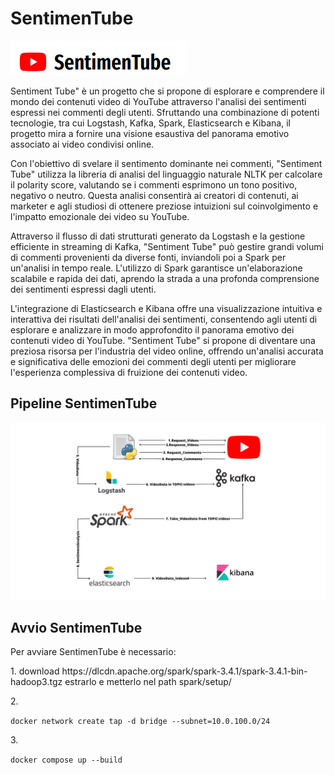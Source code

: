<h1> SentimenTube </h1>
<img src="images/logo.png"/> 
<br>
<p> Sentiment Tube" è un progetto che si propone di esplorare e comprendere il mondo dei contenuti video di YouTube attraverso l'analisi dei sentimenti espressi nei commenti degli utenti. Sfruttando una combinazione di potenti tecnologie, tra cui Logstash, Kafka, Spark, Elasticsearch e Kibana, il progetto mira a fornire una visione esaustiva del panorama emotivo associato ai video condivisi online.

Con l'obiettivo di svelare il sentimento dominante nei commenti, "Sentiment Tube" utilizza la libreria di analisi del linguaggio naturale NLTK per calcolare il polarity score, valutando se i commenti esprimono un tono positivo, negativo o neutro. Questa analisi consentirà ai creatori di contenuti, ai marketer e agli studiosi di ottenere preziose intuizioni sul coinvolgimento e l'impatto emozionale dei video su YouTube.

Attraverso il flusso di dati strutturati generato da Logstash e la gestione efficiente in streaming di Kafka, "Sentiment Tube" può gestire grandi volumi di commenti provenienti da diverse fonti, inviandoli poi a Spark per un'analisi in tempo reale. L'utilizzo di Spark garantisce un'elaborazione scalabile e rapida dei dati, aprendo la strada a una profonda comprensione dei sentimenti espressi dagli utenti.

L'integrazione di Elasticsearch e Kibana offre una visualizzazione intuitiva e interattiva dei risultati dell'analisi dei sentimenti, consentendo agli utenti di esplorare e analizzare in modo approfondito il panorama emotivo dei contenuti video di YouTube. "Sentiment Tube" si propone di diventare una preziosa risorsa per l'industria del video online, offrendo un'analisi accurata e significativa delle emozioni dei commenti degli utenti per migliorare l'esperienza complessiva di fruizione dei contenuti video. 
</p>

<h2> Pipeline SentimenTube </h2>
<p>
    <img src="images/p4.png"/> 
</p>

<h2> Avvio SentimenTube </h2>
<p> Per avviare SentimenTube è necessario: 
<p> 1. download  https://dlcdn.apache.org/spark/spark-3.4.1/spark-3.4.1-bin-hadoop3.tgz estrarlo e metterlo nel path spark/setup/ </p>
<p>
 2. 
 
 ```docker network create tap -d bridge --subnet=10.0.100.0/24```
</p>
<p> 
3. 

```docker compose up --build``` </p>


</p>